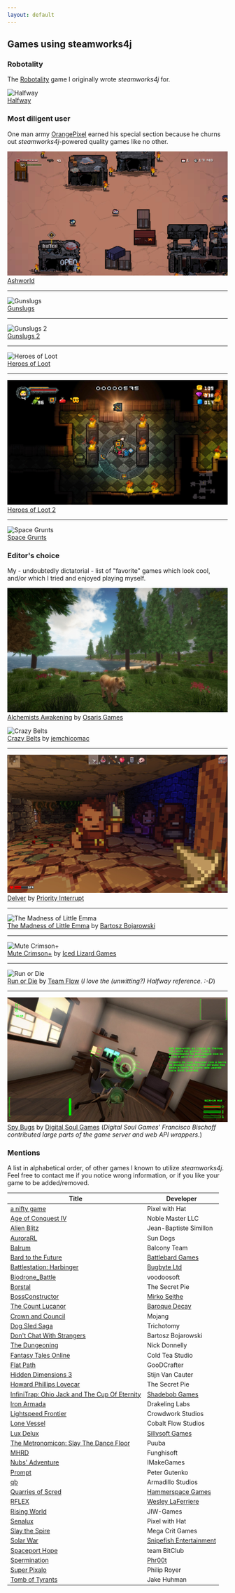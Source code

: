 ```yaml
---
layout: default
---
```


## Games using steamworks4j

### Robotality

The [Robotality][robotality] game I originally wrote *steamworks4j* for.

![Halfway](images/showcase_halfway.png)
<br>[Halfway](http://store.steampowered.com/app/253150/)

### Most diligent user

One man army [OrangePixel][orangepixel] earned his special section because he churns out *steamworks4j*-powered quality games like no other.

![Ashworld](images/showcase_ashworld.png)
<br>[Ashworld](http://store.steampowered.com/app/580320/)

---

![Gunslugs](images/showcase_gunslugs.png)
<br>[Gunslugs](http://store.steampowered.com/app/371890/)

---

![Gunslugs 2](images/showcase_gunslugs2.png)
<br>[Gunslugs 2](http://store.steampowered.com/app/340750/)

---

![Heroes of Loot](images/showcase_heroesofloot.png)
<br>[Heroes of Loot](http://store.steampowered.com/app/359280/)

---

![Heroes of Loot 2](images/showcase_heroesofloot2.png)
<br>[Heroes of Loot 2](http://store.steampowered.com/app/439880/)

---

![Space Grunts](images/showcase_spacegrunts.png)
<br>[Space Grunts](http://store.steampowered.com/app/371430/)

### Editor's choice

My - undoubtedly dictatorial - list of "favorite" games which look cool, and/or which I tried and enjoyed playing myself.

![Alchemists Awakening](images/showcase_alchemist.png)
<br>[Alchemists Awakening](http://store.steampowered.com/app/431450/) by [Osaris Games][osarisgames]

![Crazy Belts](images/showcase_crazybelts.png)
<br>[Crazy Belts](http://store.steampowered.com/app/355510/) by [jemchicomac][jemchicomac]

---

![Delver](images/showcase_delver.png)
<br>[Delver](http://store.steampowered.com/app/249630/) by 	[Priority Interrupt][priorityinterrupt]

---

![The Madness of Little Emma](images/showcase_madnessoflittleemma.png)
<br>[The Madness of Little Emma](http://store.steampowered.com/app/418150/) by [Bartosz Bojarowski][madnessoflittleemma]

---

![Mute Crimson+](images/showcase_mutecrimsonplus.png)
<br>[Mute Crimson+](http://store.steampowered.com/app/384280/) by [Iced Lizard Games][icedlizardgames]

---

![Run or Die](images/showcase_runordie.png)
<br>[Run or Die](http://store.steampowered.com/app/325150/) by [Team Flow][teamflow] (*I love the (unwitting?) Halfway reference. :-D*)

---

![Spy Bugs](images/showcase_spybugs.png)
<br>[Spy Bugs](http://store.steampowered.com/app/366860/) by [Digital Soul Games][digitalsoulgames] (*Digital Soul Games' Francisco Bischoff contributed large parts of the game server and web API wrappers.*)

### Mentions

A list in alphabetical order, of other games I known to utilize *steamworks4j*. Feel free to contact me if you notice wrong information, or if you like your game to be added/removed.

| Title | Developer |
|---|---|
| [a nifty game](http://store.steampowered.com/app/591390/) | Pixel with Hat |
| [Age of Conquest IV](http://store.steampowered.com/app/314970/) | Noble Master LLC |
| [Alien Blitz](http://store.steampowered.com/app/434240/) | Jean-Baptiste Simillon |
| [AuroraRL](http://store.steampowered.com/app/437890/) | Sun Dogs |
| [Balrum](http://store.steampowered.com/app/424250/) | Balcony Team |
| [Bard to the Future](http://store.steampowered.com/app/337110/) | [Battlebard Games][battlebardgames] |
| [Battlestation: Harbinger](http://store.steampowered.com/app/396480/) | [Bugbyte Ltd][bugbyte] |
| [Biodrone_Battle](http://store.steampowered.com/app/377290/) | voodoosoft |
| [Borstal](http://store.steampowered.com/app/453730/) | The Secret Pie |
| [BossConstructor](http://store.steampowered.com/app/330100/) | [Mirko Seithe][mseithe] |
| [The Count Lucanor](http://store.steampowered.com/app/440880/) | [Baroque Decay][baroquedecay] |
| [Crown and Council](http://store.steampowered.com/app/444250/) | Mojang |
| [Dog Sled Saga](http://store.steampowered.com/app/286240/) | Trichotomy |
| [Don't Chat With Strangers](http://store.steampowered.com/app/533170/) | Bartosz Bojarowski |
| [The Dungeoning](http://store.steampowered.com/app/295870/) | Nick Donnelly |
| [Fantasy Tales Online](http://store.steampowered.com/app/442710/) | Cold Tea Studio |
| [Flat Path](http://store.steampowered.com/app/512740/) | GooDCrafter |
| [Hidden Dimensions 3](http://store.steampowered.com/app/531540/) | Stijn Van Cauter |
| [Howard Phillips Lovecar](http://store.steampowered.com/app/644370/) | The Secret Pie |
| [InfiniTrap: Ohio Jack and The Cup Of Eternity](http://store.steampowered.com/app/412230/) | [Shadebob Games][shadebobgames] |
| [Iron Armada](http://store.steampowered.com/app/581910/) | Drakeling Labs |
| [Lightspeed Frontier](http://store.steampowered.com/app/548650/) | Crowdwork Studios |
| [Lone Vessel](http://store.steampowered.com/app/687420/) | Cobalt Flow Studios |
| [Lux Delux](http://store.steampowered.com/app/341950/) | [Sillysoft Games][sillysoft] |
| [The Metronomicon: Slay The Dance Floor](http://store.steampowered.com/app/416790/) | Puuba |
| [MHRD](http://store.steampowered.com/app/576030/) | Funghisoft |
| [Nubs' Adventure](http://store.steampowered.com/app/401280/) | IMakeGames |
| [Prompt](http://store.steampowered.com/app/366590/) | Peter Gutenko |
| [qb](http://store.steampowered.com/app/601400/) | Armadillo Studios |
| [Quarries of Scred](http://store.steampowered.com/app/346770/) | [Hammerspace Games][hammerspacegames] |
| [RFLEX](http://store.steampowered.com/app/392020/) | [Wesley LaFerriere][rflex] |
| [Rising World](http://store.steampowered.com/app/324080/) | JIW-Games |
| [Senalux](http://store.steampowered.com/app/654580/) | Pixel with Hat |
| [Slay the Spire](http://store.steampowered.com/app/646570/) | Mega Crit Games |
| [Solar War](http://store.steampowered.com/app/340880/) | [Snipefish Entertainment][snipefish] |
| [Spaceport Hope](http://store.steampowered.com/app/394540/) | team BitClub |
| [Spermination](http://store.steampowered.com/app/363460/) | [Phr00t][phr00t] |
| [Super Pixalo](http://store.steampowered.com/app/347480/) | Philip Royer |
| [Tomb of Tyrants](http://store.steampowered.com/app/340360/) | Jake Huhman |

[baroquedecay]: http://www.thecountlucanor.com
[battlebardgames]: http://battlebardgames.com
[bugbyte]: http://bugbyte.fi
[digitalsoulgames]: http://www.digitalsoulgames.org
[icedlizardgames]: http://icedlizardgames.com
[hammerspacegames]: http://www.quarriesofscred.com
[jemchicomac]: http://www.jemchicomac.com
[madnessoflittleemma]: http://madnessoflittleemma.com/
[mseithe]: http://bossconstructor.com
[orangepixel]: http://www.orangepixel.net
[osarisgames]: http://www.osaris.net/
[phr00t]: http://www.phr00t.com
[priorityinterrupt]: http://www.delvergame.com/
[robotality]: http://robotality.com
[rflex]: http://rflex-game.com
[shadebobgames]: http://www.shadebob.org
[sillysoft]: http://sillysoft.net
[snipefish]: http://solarwar.net
[teamflow]: http://www.runordiegame.com
